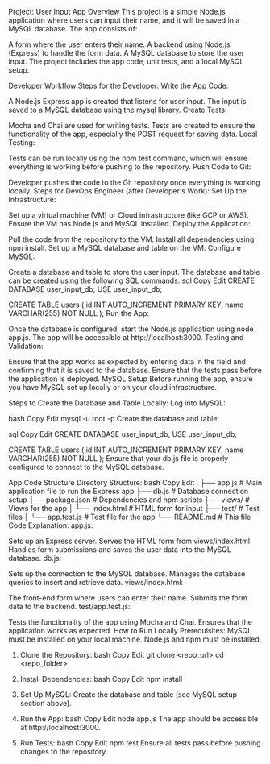 Project: User Input App
Overview
This project is a simple Node.js application where users can input their name, and it will be saved in a MySQL database. The app consists of:

A form where the user enters their name.
A backend using Node.js (Express) to handle the form data.
A MySQL database to store the user input.
The project includes the app code, unit tests, and a local MySQL setup.

Developer Workflow
Steps for the Developer:
Write the App Code:

A Node.js Express app is created that listens for user input.
The input is saved to a MySQL database using the mysql library.
Create Tests:

Mocha and Chai are used for writing tests.
Tests are created to ensure the functionality of the app, especially the POST request for saving data.
Local Testing:

Tests can be run locally using the npm test command, which will ensure everything is working before pushing to the repository.
Push Code to Git:

Developer pushes the code to the Git repository once everything is working locally.
Steps for DevOps Engineer (after Developer's Work):
Set Up the Infrastructure:

Set up a virtual machine (VM) or Cloud infrastructure (like GCP or AWS).
Ensure the VM has Node.js and MySQL installed.
Deploy the Application:

Pull the code from the repository to the VM.
Install all dependencies using npm install.
Set up a MySQL database and table on the VM.
Configure MySQL:

Create a database and table to store the user input. The database and table can be created using the following SQL commands:
sql
Copy
Edit
CREATE DATABASE user_input_db;
USE user_input_db;

CREATE TABLE users (
    id INT AUTO_INCREMENT PRIMARY KEY,
    name VARCHAR(255) NOT NULL
);
Run the App:

Once the database is configured, start the Node.js application using node app.js.
The app will be accessible at http://localhost:3000.
Testing and Validation:

Ensure that the app works as expected by entering data in the field and confirming that it is saved to the database.
Ensure that the tests pass before the application is deployed.
MySQL Setup
Before running the app, ensure you have MySQL set up locally or on your cloud infrastructure.

Steps to Create the Database and Table Locally:
Log into MySQL:

bash
Copy
Edit
mysql -u root -p
Create the database and table:

sql
Copy
Edit
CREATE DATABASE user_input_db;
USE user_input_db;

CREATE TABLE users (
    id INT AUTO_INCREMENT PRIMARY KEY,
    name VARCHAR(255) NOT NULL
);
Ensure that your db.js file is properly configured to connect to the MySQL database.

App Code Structure
Directory Structure:
bash
Copy
Edit
.
├── app.js                 # Main application file to run the Express app
├── db.js                  # Database connection setup
├── package.json           # Dependencies and npm scripts
├── views/                 # Views for the app
│   └── index.html         # HTML form for input
├── test/                  # Test files
│   └── app.test.js        # Test file for the app
└── README.md              # This file
Code Explanation:
app.js:

Sets up an Express server.
Serves the HTML form from views/index.html.
Handles form submissions and saves the user data into the MySQL database.
db.js:

Sets up the connection to the MySQL database.
Manages the database queries to insert and retrieve data.
views/index.html:

The front-end form where users can enter their name.
Submits the form data to the backend.
test/app.test.js:

Tests the functionality of the app using Mocha and Chai.
Ensures that the application works as expected.
How to Run Locally
Prerequisites:
MySQL must be installed on your local machine.
Node.js and npm must be installed.
1. Clone the Repository:
bash
Copy
Edit
git clone <repo_url>
cd <repo_folder>
2. Install Dependencies:
bash
Copy
Edit
npm install
3. Set Up MySQL:
Create the database and table (see MySQL setup section above).
4. Run the App:
bash
Copy
Edit
node app.js
The app should be accessible at http://localhost:3000.

5. Run Tests:
bash
Copy
Edit
npm test
Ensure all tests pass before pushing changes to the repository.